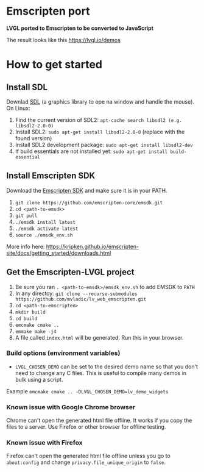 # Emscripten port

**LVGL ported to Emscripten to be converted to JavaScript**

The result looks like this https://lvgl.io/demos

# How to get started

## Install SDL

Downlad [SDL](https://www.libsdl.org/) (a graphics library to ope na window and handle the mouse). On Linux:
1. Find the current version of SDL2: `apt-cache search libsdl2 (e.g. libsdl2-2.0-0)`
2. Install SDL2: `sudo apt-get install libsdl2-2.0-0` (replace with the found version)
3. Install SDL2 development package: `sudo apt-get install libsdl2-dev`
4. If build essentials are not installed yet: `sudo apt-get install build-essential`


## Install Emscripten SDK
Download the [Emscripten SDK](https://kripken.github.io/emscripten-site/) and make sure it is in your PATH.

1. `git clone https://github.com/emscripten-core/emsdk.git`
2. `cd <path-to-emsdk>`
3. `git pull`
4. `./emsdk install latest`
5. `./emsdk activate latest`
6. `source ./emsdk_env.sh`

More info here: https://kripken.github.io/emscripten-site/docs/getting_started/downloads.html

## Get the Emscripten-LVGL project
1. Be sure you ran `. <path-to-emsdk>/emsdk_env.sh` to add EMSDK to `PATH`
2. In any directoy: `git clone --recurse-submodules https://github.com/mvladic/lv_web_emscripten.git`
3. `cd <path-to-emscripten>`
4. `mkdir build`
5. `cd build`
6. `emcmake cmake ..`
7. `emmake make -j4`
8. A file called `index.html` will be generated. Run this in your browser.

### Build options (environment variables)

* `LVGL_CHOSEN_DEMO` can be set to the desired demo name so that you don't need to change any C files. This is useful to compile many demos in bulk using a script.

Example `emcmake cmake .. -DLVGL_CHOSEN_DEMO=lv_demo_widgets`

### Known issue with Google Chrome browser
Chrome can't open the generated html file offline. It works if you copy the files to a server. Use Firefox or other browser for offline testing.

### Known issue with Firefox
Firefox can't open the generated html file offline unless you go to `about:config` and change `privacy.file_unique_origin` to `false`.

